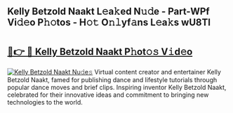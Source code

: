 ## Kelly Betzold Naakt L𝚎a𝚔ed N𝚞𝚍e - Part-WPf Vi𝚍𝚎o P𝚑𝚘tos - H𝚘𝚝 O𝚗𝚕yf𝚊ns L𝚎a𝚔s wU8Tl

# <h2><a href="http://kf3uy35.oniu.top/?m=Kelly+Betzold+Naakt">🔗👉 🔴 Kelly Betzold Naakt P𝚑ot𝚘𝚜 V𝚒d𝚎o</a></h2>

[![Kelly Betzold Naakt Nu𝚍e𝚜](https://i.imgur.com/0qMVB7G.gif)](http://kf3uy35.oniu.top/?m=Kelly+Betzold+Naakt)
Virtual content creator and entertainer Kelly Betzold Naakt, famed for publishing dance and lifestyle tutorials through popular dance moves and brief clips. Inspiring inventor Kelly Betzold Naakt, celebrated for their innovative ideas and commitment to bringing new technologies to the world.  
